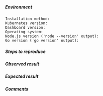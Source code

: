 ##### Environment
<!-- Describe your setup. Versions of Node.js, Go etc. are needed only from developers. -->

```
Installation method:
Kubernetes version:
Dashboard version:
Operating system:
Node.js version ('node --version' output):
Go version ('go version' output):
```

##### Steps to reproduce
<!-- Describe all steps needed to reproduce the issue. It is a good place to use numbered list. -->

##### Observed result
<!-- Describe observed result as precisely as possible. -->

##### Expected result
<!-- Describe expected result as precisely as possible. -->

##### Comments
<!-- If you have any comments or more details, put them here. -->
